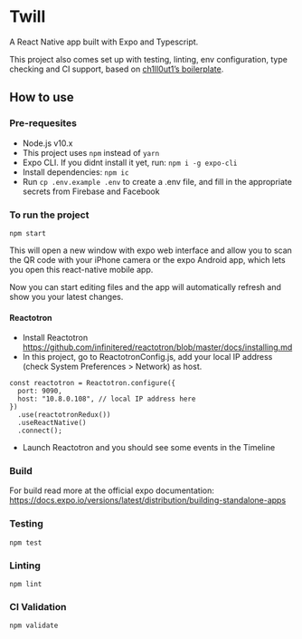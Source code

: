 # Twill

A React Native app built with Expo and Typescript.

This project also comes set up with testing, linting, env configuration, type checking and CI support, based on [ch1ll0ut1’s boilerplate](https://github.com/ch1ll0ut1/react-native-expo-typescript-boilerplate).

## How to use

### Pre-requesites

- Node.js v10.x
- This project uses `npm` instead of `yarn`
- Expo CLI. If you didnt install it yet, run: `npm i -g expo-cli`
- Install dependencies: `npm ic`
- Run `cp .env.example .env` to create a .env file, and fill in the appropriate secrets from Firebase and Facebook

### To run the project

`npm start`

This will open a new window with expo web interface and allow you to scan the QR code with your iPhone camera or the expo Android app, which lets you open this react-native mobile app.

Now you can start editing files and the app will automatically refresh and show you your latest changes.

#### Reactotron

- Install Reactotron https://github.com/infinitered/reactotron/blob/master/docs/installing.md
- In this project, go to ReactotronConfig.js, add your local IP address (check System Preferences > Network) as host.

```
const reactotron = Reactotron.configure({
  port: 9090,
  host: "10.8.0.108", // local IP address here
})
  .use(reactotronRedux())
  .useReactNative()
  .connect();
```

- Launch Reactotron and you should see some events in the Timeline

### Build

For build read more at the official expo documentation: https://docs.expo.io/versions/latest/distribution/building-standalone-apps

### Testing

`npm test`

### Linting

`npm lint`

### CI Validation

`npm validate`
